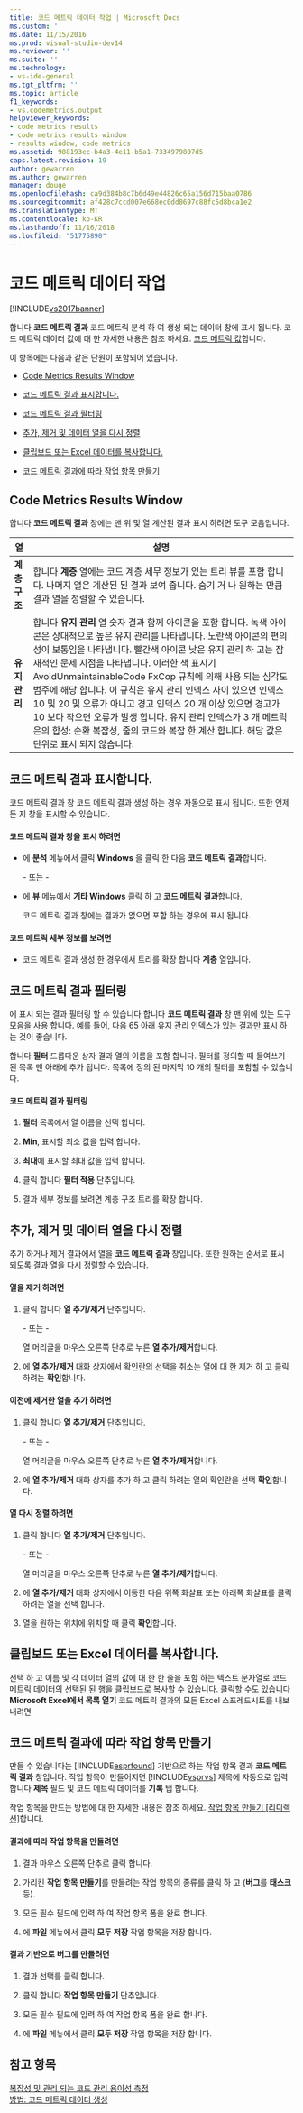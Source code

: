 ```yaml
---
title: 코드 메트릭 데이터 작업 | Microsoft Docs
ms.custom: ''
ms.date: 11/15/2016
ms.prod: visual-studio-dev14
ms.reviewer: ''
ms.suite: ''
ms.technology:
- vs-ide-general
ms.tgt_pltfrm: ''
ms.topic: article
f1_keywords:
- vs.codemetrics.output
helpviewer_keywords:
- code metrics results
- code metrics results window
- results window, code metrics
ms.assetid: 988193ec-b4a3-4e11-b5a1-7334979807d5
caps.latest.revision: 19
author: gewarren
ms.author: gewarren
manager: douge
ms.openlocfilehash: ca9d384b8c7b6d49e44826c65a156d715baa0786
ms.sourcegitcommit: af428c7ccd007e668ec0dd8697c88fc5d8bca1e2
ms.translationtype: MT
ms.contentlocale: ko-KR
ms.lasthandoff: 11/16/2018
ms.locfileid: "51775890"
---
```

# <a name="working-with-code-metrics-data"></a>코드 메트릭 데이터 작업
[!INCLUDE[vs2017banner](../includes/vs2017banner.md)]

합니다 **코드 메트릭 결과** 코드 메트릭 분석 하 여 생성 되는 데이터 창에 표시 됩니다. 코드 메트릭 데이터 값에 대 한 자세한 내용은 참조 하세요. [코드 메트릭 값](../code-quality/code-metrics-values.md)합니다.  
  
 이 항목에는 다음과 같은 단원이 포함되어 있습니다.  
  
-   [Code Metrics Results Window](../code-quality/working-with-code-metrics-data.md#BKMK_CodeMetricsResultsWindow)  
  
-   [코드 메트릭 결과 표시합니다.](../code-quality/working-with-code-metrics-data.md#BKMK_DisplayingCodeMetricsResults)  
  
-   [코드 메트릭 결과 필터링](../code-quality/working-with-code-metrics-data.md#BKMK_FilteringCodeMetricsResults)  
  
-   [추가, 제거 및 데이터 열을 다시 정렬](../code-quality/working-with-code-metrics-data.md#BKMK_AddingRemovingandRearrangingDataColumns)  
  
-   [클립보드 또는 Excel 데이터를 복사합니다.](../code-quality/working-with-code-metrics-data.md#BKMK_Copying_Data_to_the_Clipboard_or_Excel)  
  
-   [코드 메트릭 결과에 따라 작업 항목 만들기](../code-quality/working-with-code-metrics-data.md#BKMK_Creating_a_Work_Item_Based_on_Code_Metric_Results)  
  
##  <a name="BKMK_CodeMetricsResultsWindow"></a> Code Metrics Results Window  
 합니다 **코드 메트릭 결과** 창에는 맨 위 및 열 계산된 결과 표시 하려면 도구 모음입니다.  
  
|열|설명|  
|------------|-----------------|  
|**계층 구조**|합니다 **계층** 열에는 코드 계층 세무 정보가 있는 트리 뷰를 포함 합니다. 나머지 열은 계산된 된 결과 보여 줍니다. 숨기 거 나 원하는 만큼 결과 열을 정렬할 수 있습니다.|  
|**유지 관리**|합니다 **유지 관리** 열 숫자 결과 함께 아이콘을 포함 합니다. 녹색 아이콘은 상대적으로 높은 유지 관리를 나타냅니다. 노란색 아이콘의 편의성이 보통임을 나타냅니다. 빨간색 아이콘 낮은 유지 관리 하 고는 잠재적인 문제 지점을 나타냅니다. 이러한 색 표시기 AvoidUnmaintainableCode FxCop 규칙에 의해 사용 되는 심각도 범주에 해당 합니다. 이 규칙은 유지 관리 인덱스 사이 있으면 인덱스 10 및 20 및 오류가 아니고 경고 인덱스 20 개 이상 있으면 경고가 10 보다 작으면 오류가 발생 합니다. 유지 관리 인덱스가 3 개 메트릭은의 합성: 순환 복잡성, 줄의 코드와 복잡 한 계산 합니다. 해당 값은 단위로 표시 되지 않습니다.|  
  
##  <a name="BKMK_DisplayingCodeMetricsResults"></a> 코드 메트릭 결과 표시합니다.  
 코드 메트릭 결과 창 코드 메트릭 결과 생성 하는 경우 자동으로 표시 됩니다. 또한 언제 든 지 창을 표시할 수 있습니다.  
  
#### <a name="to-display-the-code-metrics-results-window"></a>코드 메트릭 결과 창을 표시 하려면  
  
-   에 **분석** 메뉴에서 클릭 **Windows** 을 클릭 한 다음 **코드 메트릭 결과**합니다.  
  
     \- 또는 -  
  
-   에 **뷰** 메뉴에서 **기타 Windows** 클릭 하 고 **코드 메트릭 결과**합니다.  
  
     코드 메트릭 결과 창에는 결과가 없으면 포함 하는 경우에 표시 됩니다.  
  
#### <a name="to-view-code-metrics-details"></a>코드 메트릭 세부 정보를 보려면  
  
-   코드 메트릭 결과 생성 한 경우에서 트리를 확장 합니다 **계층** 열입니다.  
  
##  <a name="BKMK_FilteringCodeMetricsResults"></a> 코드 메트릭 결과 필터링  
 에 표시 되는 결과 필터링 할 수 있습니다 합니다 **코드 메트릭 결과** 창 맨 위에 있는 도구 모음을 사용 합니다. 예를 들어, 다음 65 아래 유지 관리 인덱스가 있는 결과만 표시 하는 것이 좋습니다.  
  
 합니다 **필터** 드롭다운 상자 결과 열의 이름을 포함 합니다. 필터를 정의할 때 들여쓰기 된 목록 맨 아래에 추가 됩니다. 목록에 정의 된 마지막 10 개의 필터를 포함할 수 있습니다.  
  
#### <a name="to-filter-the-code-metrics-results"></a>코드 메트릭 결과 필터링  
  
1.  **필터** 목록에서 열 이름을 선택 합니다.  
  
2.  **Min**, 표시할 최소 값을 입력 합니다.  
  
3.  **최대**에 표시할 최대 값을 입력 합니다.  
  
4.  클릭 합니다 **필터 적용** 단추입니다.  
  
5.  결과 세부 정보를 보려면 계층 구조 트리를 확장 합니다.  
  
##  <a name="BKMK_AddingRemovingandRearrangingDataColumns"></a> 추가, 제거 및 데이터 열을 다시 정렬  
 추가 하거나 제거 결과에서 열을 **코드 메트릭 결과** 창입니다. 또한 원하는 순서로 표시 되도록 결과 열을 다시 정렬할 수 있습니다.  
  
#### <a name="to-remove-a-column"></a>열을 제거 하려면  
  
1.  클릭 합니다 **열 추가/제거** 단추입니다.  
  
     \- 또는 -  
  
     열 머리글을 마우스 오른쪽 단추로 누른 **열 추가/제거**합니다.  
  
2.  에 **열 추가/제거** 대화 상자에서 확인란의 선택을 취소는 열에 대 한 제거 하 고 클릭 하려는 **확인**합니다.  
  
#### <a name="to-add-a-previously-removed-column"></a>이전에 제거한 열을 추가 하려면  
  
1.  클릭 합니다 **열 추가/제거** 단추입니다.  
  
     \- 또는 -  
  
     열 머리글을 마우스 오른쪽 단추로 누른 **열 추가/제거**합니다.  
  
2.  에 **열 추가/제거** 대화 상자를 추가 하 고 클릭 하려는 열의 확인란을 선택 **확인**합니다.  
  
#### <a name="to-rearrange-columns"></a>열 다시 정렬 하려면  
  
1.  클릭 합니다 **열 추가/제거** 단추입니다.  
  
     \- 또는 -  
  
     열 머리글을 마우스 오른쪽 단추로 누른 **열 추가/제거**합니다.  
  
2.  에 **열 추가/제거** 대화 상자에서 이동한 다음 위쪽 화살표 또는 아래쪽 화살표를 클릭 하려는 열을 선택 합니다.  
  
3.  열을 원하는 위치에 위치할 때 클릭 **확인**합니다.  
  
##  <a name="BKMK_Copying_Data_to_the_Clipboard_or_Excel"></a> 클립보드 또는 Excel 데이터를 복사합니다.  
 선택 하 고 이름 및 각 데이터 열의 값에 대 한 한 줄을 포함 하는 텍스트 문자열로 코드 메트릭 데이터의 선택된 된 행을 클립보드로 복사할 수 있습니다. 클릭할 수도 있습니다 **Microsoft Excel에서 목록 열기** 코드 메트릭 결과의 모든 Excel 스프레드시트를 내보내려면  
  
##  <a name="BKMK_Creating_a_Work_Item_Based_on_Code_Metric_Results"></a> 코드 메트릭 결과에 따라 작업 항목 만들기  
 만들 수 있습니다는 [!INCLUDE[esprfound](../includes/esprfound-md.md)] 기반으로 하는 작업 항목 결과 **코드 메트릭 결과** 창입니다. 작업 항목이 만들어지면 [!INCLUDE[vsprvs](../includes/vsprvs-md.md)] 제목에 자동으로 입력 합니다 **제목** 필드 및 코드 메트릭 데이터를 **기록** 탭 합니다.  
  
 작업 항목을 만드는 방법에 대 한 자세한 내용은 참조 하세요. [작업 항목 만들기 &#91;리디렉션&#93;](http://msdn.microsoft.com/en-us/24b2e064-16ac-4bf0-8de4-98a1f48b8c4b)합니다.  
  
#### <a name="to-create-a-work-item-based-on-a-result"></a>결과에 따라 작업 항목을 만들려면  
  
1.  결과 마우스 오른쪽 단추로 클릭 합니다.  
  
2.  가리킨 **작업 항목 만들기**를 만들려는 작업 항목의 종류를 클릭 하 고 (**버그**를 **태스크**등).  
  
3.  모든 필수 필드에 입력 하 여 작업 항목 폼을 완료 합니다.  
  
4.  에 **파일** 메뉴에서 클릭 **모두 저장** 작업 항목을 저장 합니다.  
  
#### <a name="to-create-a-bug-based-on-a-result"></a>결과 기반으로 버그를 만들려면  
  
1.  결과 선택를 클릭 합니다.  
  
2.  클릭 합니다 **작업 항목 만들기** 단추입니다.  
  
3.  모든 필수 필드에 입력 하 여 작업 항목 폼을 완료 합니다.  
  
4.  에 **파일** 메뉴에서 클릭 **모두 저장** 작업 항목을 저장 합니다.  
  
## <a name="see-also"></a>참고 항목  
 [복잡성 및 관리 되는 코드 관리 용이성 측정](../code-quality/measuring-complexity-and-maintainability-of-managed-code.md)   
 [방법: 코드 메트릭 데이터 생성](../code-quality/how-to-generate-code-metrics-data.md)



